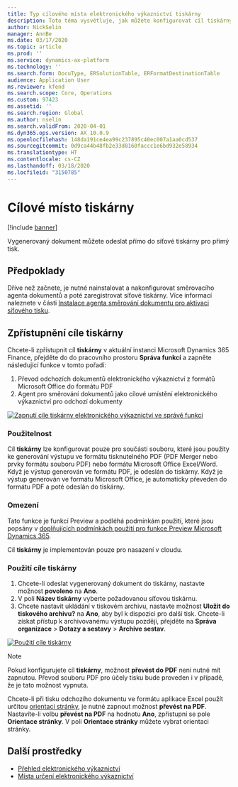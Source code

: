 ```yaml
---
title: Typ cílového místa elektronického výkaznictví tiskárny
description: Toto téma vysvětluje, jak můžete konfigurovat cíl tiskárny pro každou komponentu SLOŽKA nebo SOUBOR formátu elektronického výkaznictví, který je nakonfigurován pro generování odchozích dokumentů buď v PDF nebo formátech Microsoft Office (Excel nebo Word).
author: NickSelin
manager: AnnBe
ms.date: 03/17/2020
ms.topic: article
ms.prod: ''
ms.service: dynamics-ax-platform
ms.technology: ''
ms.search.form: DocuType, ERSolutionTable, ERFormatDestinationTable
audience: Application User
ms.reviewer: kfend
ms.search.scope: Core, Operations
ms.custom: 97423
ms.assetid: ''
ms.search.region: Global
ms.author: nselin
ms.search.validFrom: 2020-04-01
ms.dyn365.ops.version: AX 10.0.9
ms.openlocfilehash: 148da191ce4ea99c237895c40ec007a1aa0cd537
ms.sourcegitcommit: 0d9ca44b48fb2e33d8160faccc1e6bd932e58934
ms.translationtype: HT
ms.contentlocale: cs-CZ
ms.lasthandoff: 03/18/2020
ms.locfileid: "3150785"
---
```

# <a name="printer-destination"></a><a name="PrinterDestinationType"></a>Cílové místo tiskárny

[!include [banner](../includes/banner.md)]

Vygenerovaný dokument můžete odeslat přímo do síťové tiskárny pro přímý tisk.

## <a name="prerequisites"></a>Předpoklady

Dříve než začnete, je nutné nainstalovat a nakonfigurovat směrovacího agenta dokumentů a poté zaregistrovat síťové tiskárny. Více informací naleznete v části [Instalace agenta směrování dokumentu pro aktivaci síťového tisku](https://docs.microsoft.com/dynamics365/fin-ops-core/dev-itpro/analytics/install-document-routing-agent).

## <a name="make-the-printer-destination-available"></a>Zpřístupnění cíle tiskárny

Chcete-li zpřístupnit cíl **tiskárny** v aktuální instanci Microsoft Dynamics 365 Finance, přejděte do do pracovního prostoru **Správa funkcí** a zapněte následující funkce v tomto pořadí:

1. Převod odchozích dokumentů elektronického výkaznictví z formátů Microsoft Office do formátu PDF
2. Agent pro směrování dokumentů jako cílové umístění elektronického výkaznictví pro odchozí dokumenty

[![Zapnutí cíle tiskárny elektronického výkaznictví ve správě funkcí](./media/ER_Destinations-EnablePrinterDestinationFeature.png)](./media/ER_Destinations-EnablePrinterDestinationFeature.png)

### <a name="applicability"></a>Použitelnost

Cíl **tiskárny** lze konfigurovat pouze pro součásti souboru, které jsou použity ke generování výstupu ve formátu tisknutelného PDF (PDF Merger nebo prvky formátu souboru PDF) nebo formátu Microsoft Office Excel/Word. Když je výstup generován ve formátu PDF, je odeslán do tiskárny. Když je výstup generován ve formátu Microsoft Office, je automaticky převeden do formátu PDF a poté odeslán do tiskárny.

### <a name="limitations"></a>Omezení

Tato funkce je funkcí Preview a podléhá podmínkám použití, které jsou popsány v [doplňujících podmínkách použití pro funkce Preview Microsoft Dynamics 365](https://go.microsoft.com/fwlink/?linkid=2105274).

Cíl **tiskárny** je implementován pouze pro nasazení v cloudu.

### <a name="use-the-printer-destination"></a>Použití cíle tiskárny

1. Chcete-li odeslat vygenerovaný dokument do tiskárny, nastavte možnost **povoleno** na **Ano**.
2. V poli **Název tiskárny** vyberte požadovanou síťovou tiskárnu.
3. Chcete nastavit ukládání v tiskovém archivu, nastavte možnost **Uložit do tiskového archivu?** na **Ano**, aby byl k dispozici pro další tisk. Chcete-li získat přístup k archivovanému výstupu později, přejděte na **Správa organizace** \> **Dotazy a sestavy** \> **Archive sestav**.

[![Použití cíle tiskárny](./media/ER_Destinations-PrinterDestination.png)](./media/ER_Destinations-PrinterDestination.png)

> [!NOTE]
> Pokud konfigurujete cíl **tiskárny**, možnost **převést do PDF** není nutné mít zapnutou. Převod souboru PDF pro účely tisku bude proveden i v případě, že je tato možnost vypnuta.

Chcete-li při tisku odchozího dokumentu ve formátu aplikace Excel použít určitou [orientaci stránky](electronic-reporting-destinations.md#SelectPdfPageOrientation), je nutné zapnout možnost **převést na PDF**. Nastavíte-li volbu **převést na PDF** na hodnotu **Ano**, zpřístupní se pole **Orientace stránky**. V poli **Orientace stránky** můžete vybrat orientaci stránky.

## <a name="additional-resources"></a>Další prostředky

- [Přehled elektronického výkaznictví](general-electronic-reporting.md)
- [Místa určení elektronického výkaznictví](electronic-reporting-destinations.md)
